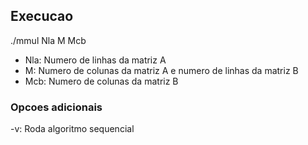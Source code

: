 ## Execucao

./mmul Nla M Mcb

- Nla: Numero de linhas da matriz A
- M: Numero de colunas da matriz A e numero de linhas da matriz B
- Mcb: Numero de colunas da matriz B

### Opcoes adicionais

-v: Roda algoritmo sequencial
